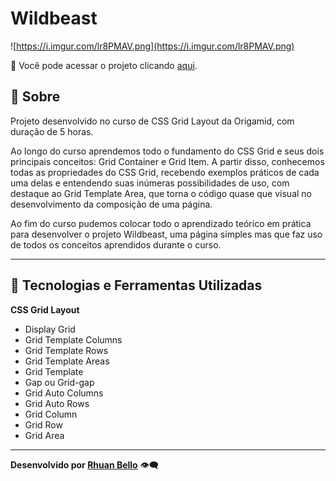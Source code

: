 # Wildbeast

![https://i.imgur.com/lr8PMAV.png](https://i.imgur.com/lr8PMAV.png)

🔗 Você pode acessar o projeto clicando [aqui](https://rhuanbello.github.io/wildbeast/).

## **📖 Sobre**

Projeto desenvolvido no curso de CSS Grid Layout da Origamid, com duração de 5 horas.

Ao longo do curso aprendemos todo o fundamento do CSS Grid e seus dois principais conceitos: Grid Container e Grid Item. A partir disso, conhecemos todas as propriedades do CSS Grid, recebendo exemplos práticos de cada uma delas e entendendo suas inúmeras possibilidades de uso, com destaque ao Grid Template Area, que torna o código quase que visual no desenvolvimento da composição de uma página.

Ao fim do curso pudemos colocar todo o aprendizado teórico em prática para desenvolver o projeto Wildbeast, uma página simples mas que faz uso de todos os conceitos aprendidos durante o curso.

---

## **🚀 Tecnologias e Ferramentas Utilizadas**

**CSS Grid Layout**

- Display Grid
- Grid Template Columns
- Grid Template Rows
- Grid Template Areas
- Grid Template
- Gap ou Grid-gap
- Grid Auto Columns
- Grid Auto Rows
- Grid Column
- Grid Row
- Grid Area

---

**Desenvolvido por [Rhuan Bello](https://github.com/rhuanbello/)** 👁️‍🗨️